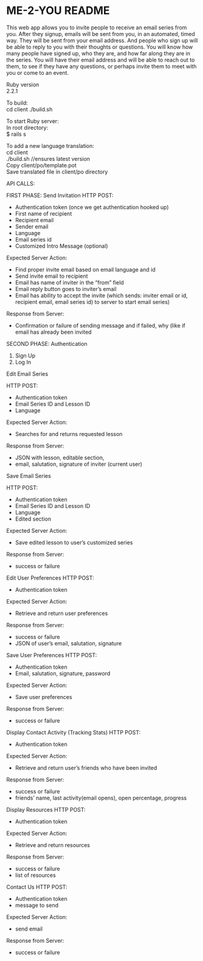 ME-2-YOU README<br />
======

This web app allows you to invite people to receive an email series from you. After they signup, emails will be sent from you, in an automated, timed way. They will be sent from your email address. And people who sign up will be able to reply to you with their thoughts or questions. You will know how many people have signed up, who they are, and how far along they are in the series. You will have their email address and will be able to reach out to them, to see if they have any questions, or perhaps invite them to meet with you or come to an event.

Ruby version<br />
2.2.1<br />

To build:<br />
cd client
./build.sh


To start Ruby server:<br />
In root directory:<br />
$ rails s<br />

To add a new language translation:<br />
cd client<br />
./build.sh //ensures latest version<br />
Copy client/po/template.pot<br />
Save translated file in client/po directory<br />


API CALLS:

FIRST PHASE:
Send Invitation
HTTP POST:

- Authentication token (once we get authentication hooked up)
- First name of recipient
- Recipient email
- Sender email
- Language
- Email series id
- Customized Intro Message (optional)

Expected Server Action:

- Find proper invite email based on email language and id
- Send invite email to recipient
- Email has name of inviter in the “from” field
- Email reply button goes to inviter’s email
- Email has ability to accept the invite (which sends: inviter email or id, recipient email, email series id) to server to start email series)

Response from Server:

- Confirmation or failure of sending message and if failed, why (like if email has already been invited

SECOND PHASE:
Authentication
1) Sign Up
2) Log In

Edit Email Series

HTTP POST:

- Authentication token
- Email Series ID and Lesson ID
- Language

Expected Server Action:

- Searches for and returns requested lesson

Response from Server:

- JSON with lesson, editable section,
- email, salutation, signature of inviter (current user)

Save Email Series

HTTP POST:

- Authentication token
- Email Series ID and Lesson ID
- Language
- Edited section

Expected Server Action:

- Save edited lesson to user’s customized series

Response from Server:

- success or failure

Edit User Preferences
HTTP POST:

- Authentication token

Expected Server Action:

- Retrieve and return user preferences

Response from Server:

- success or failure
- JSON of user’s email, salutation, signature

Save User Preferences
HTTP POST:

- Authentication token
- Email, salutation, signature, password

Expected Server Action:

- Save user preferences

Response from Server:

- success or failure

Display Contact Activity (Tracking Stats)
HTTP POST:

- Authentication token

Expected Server Action:

- Retrieve and return user’s friends who have been invited

Response from Server:

- success or failure
- friends’ name, last activity(email opens), open percentage, progress

Display Resources
HTTP POST:

- Authentication token

Expected Server Action:

- Retrieve and return resources

Response from Server:

- success or failure
- list of resources

Contact Us
HTTP POST:

- Authentication token
- message to send

Expected Server Action:

- send email

Response from Server:

- success or failure